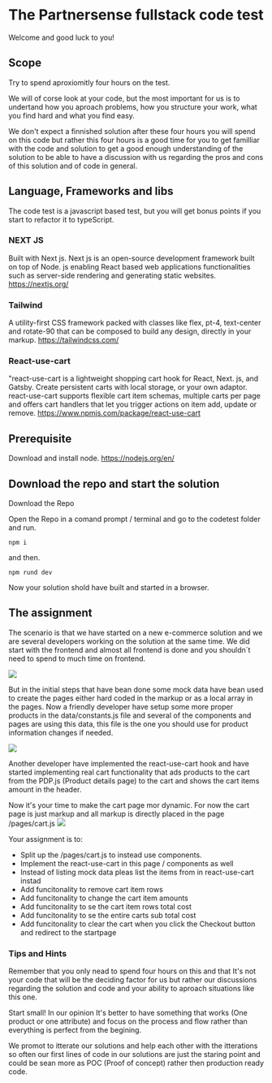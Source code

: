 # The Partnersense fullstack code test

Welcome and good luck to you!

## Scope
Try to spend aproxiomitly four hours on the test.

We will of corse look at your code, but the most important for us is to undertand how you aproach problems, how you structure your work, what you find hard and what you find easy.

We don't expect a finnished solution after these four hours you will spend on this code but rather this four hours is a good time for you to get familliar with the code and solution to get a good enough understanding of the solution to be able to have a discussion with us regarding the pros and cons of this solution and of code in general.

## Language, Frameworks and libs
The code test is a javascript based test, but you will get bonus points if you start to refactor it to typeScript.

### NEXT JS
Built with Next js. Next js is an open-source development framework built on top of Node. js enabling React based web applications functionalities such as server-side rendering and generating static websites.
https://nextjs.org/

### Tailwind
A utility-first CSS framework packed with classes like flex, pt-4, text-center and rotate-90 that can be composed to build any design, directly in your markup.
https://tailwindcss.com/

### React-use-cart
"react-use-cart is a lightweight shopping cart hook for React, Next. js, and Gatsby. Create persistent carts with local storage, or your own adaptor. react-use-cart supports flexible cart item schemas, multiple carts per page and offers cart handlers that let you trigger actions on item add, update or remove.
https://www.npmjs.com/package/react-use-cart

## Prerequisite
Download and install node.
https://nodejs.org/en/


## Download the repo and start the solution
Download the Repo

Open the Repo in a comand prompt / terminal and go to the codetest folder and run.

`npm i`

and then.

`npm rund dev`

Now your solution shold have built and started in a browser.

## The assignment
The scenario is that we have started on a new e-commerce solution and we are several developers working on the solution at the same time. We did start with the frontend and almost all frontend is done and you shouldn´t need to spend to much time on frontend. 

[![](https://res.cloudinary.com/partnersense-ab/image/upload/v1641157013/git/Ska%CC%88rmavbild_2022-01-02_kl._21.54.51_xxwxyx.png)](https://res.cloudinary.com/partnersense-ab/image/upload/v1641157013/git/Ska%CC%88rmavbild_2022-01-02_kl._21.54.51_xxwxyx.png)

But in the initial steps that have bean done some mock data have bean used to create the pages either hard coded in the markup or as a local array in the pages. Now a friendly developer have setup some more proper products in the data/constants.js file and several of the components and pages are using this data, this file is the one you should use for product information changes if needed.

[![](https://res.cloudinary.com/partnersense-ab/image/upload/v1641157013/git/Ska%CC%88rmavbild_2022-01-02_kl._21.55.02_ze4169.png)](https://res.cloudinary.com/partnersense-ab/image/upload/v1641157013/git/Ska%CC%88rmavbild_2022-01-02_kl._21.55.02_ze4169.png)

Another developer have implemented the react-use-cart hook and have started implementing real cart functionality that ads products to the cart from the PDP.js (Product details page) to the cart and shows the cart items amount in the header.

Now it's your time to make the cart page mor dynamic. For now the cart page is just markup and all markup is directly placed in the page /pages/cart.js
[![](https://res.cloudinary.com/partnersense-ab/image/upload/v1641157013/git/Ska%CC%88rmavbild_2022-01-02_kl._21.55.11_pc1aja.png)](https://res.cloudinary.com/partnersense-ab/image/upload/v1641157013/git/Ska%CC%88rmavbild_2022-01-02_kl._21.55.11_pc1aja.png)

Your assignment is to:
- Split up the /pages/cart.js to instead use components.
- Implement the react-use-cart in this page / components as well
- Instead of listing mock data pleas list the items from in react-use-cart instad
- Add funcitonality to remove cart item rows
- Add funcitonality to change the cart item amounts
- Add funcitonality to se the cart item rows total cost
- Add funcitonality to se the entire carts sub total cost
- Add funcitonality to clear the cart when you click the Checkout button and redirect to the startpage

### Tips and Hints
Remember that you only nead to spend four hours on this and that It's not your code that will be the deciding factor for us but rather our discussions regarding the solution and code and your ability to aproach situations like this one.

Start small! In our opinion It's better to have something that works (One product or one attribute) and focus on the process and flow rather than everything is perfect from the begining. 

We promot to itterate our solutions and help each other with the itterations so often our first lines of code in our solutions are just the staring point and could be sean more as POC (Proof of concept) rather then production ready code.

